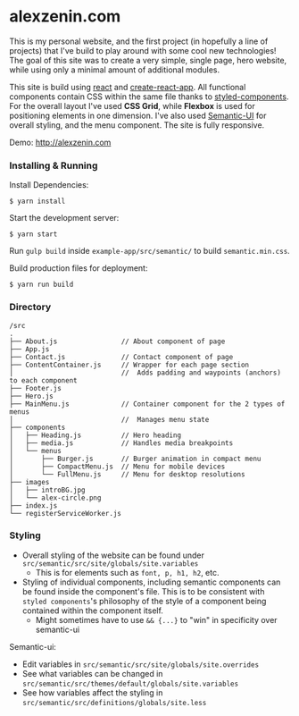 # alexzenin.com

This is my personal website, and the first project (in hopefully a line of projects) that I've build to play around with some cool new technologies! The goal of this site was to create a very simple, single page, hero website, while using only a minimal amount of additional modules.

This site is build using [react](https://reactjs.org/) and [create-react-app](https://github.com/facebook/create-react-app). All functional components contain CSS within the same file thanks to [styled-components](https://styled-components.com). For the overall layout I've used **CSS Grid**, while **Flexbox** is used for positioning elements in one dimension. I've also used [Semantic-UI](https://semantic-ui.com) for overall styling, and the menu component. The site is fully responsive.

Demo: http://alexzenin.com

### Installing & Running

Install Dependencies:

```
$ yarn install
```

Start the development server:

```
$ yarn start
```

Run `gulp build` inside `example-app/src/semantic/` to build `semantic.min.css`.


Build production files for deployment:

```
$ yarn run build
```

### Directory

```
/src
.
├── About.js                // About component of page
├── App.js
├── Contact.js              // Contact component of page
├── ContentContainer.js     // Wrapper for each page section
│                           //  Adds padding and waypoints (anchors) to each component
├── Footer.js
├── Hero.js
├── MainMenu.js             // Container component for the 2 types of menus
│                           //  Manages menu state
├── components
│   ├── Heading.js          // Hero heading
│   ├── media.js            // Handles media breakpoints 
│   └── menus
│       ├── Burger.js       // Burger animation in compact menu
│       ├── CompactMenu.js  // Menu for mobile devices
│       └── FullMenu.js     // Menu for desktop resolutions
├── images
│   ├── introBG.jpg
│   └── alex-circle.png
├── index.js
└── registerServiceWorker.js
```


### Styling

* Overall styling of the website can be found under `src/semantic/src/site/globals/site.variables`
    * This is for elements such as `font, p, h1, h2`, etc.
* Styling of individual components, including semantic components can be
    found inside the component's file. This is to be consistent with `styled components`'s
    philosophy of the style of a component being contained within the component
    itself.
    * Might sometimes have to use `&& {...}` to "win" in specificity over semantic-ui


Semantic-ui:

* Edit variables in `src/semantic/src/site/globals/site.overrides`
* See what variables can be changed in `src/semantic/src/themes/default/globals/site.variables`
* See how variables affect the styling in `src/semantic/src/definitions/globals/site.less`
